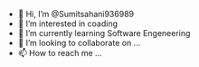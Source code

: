 - 👋 Hi, I’m @Sumitsahani936989
- 👀 I’m interested in coading
- 🌱 I’m currently learning Software Engeneering
- 💞️ I’m looking to collaborate on ...
- 📫 How to reach me ...

<!---
Sumitsahani936989/Sumitsahani936989 is a ✨ special ✨ repository because its `README.md` (this file) appears on your GitHub profile.
You can click the Preview link to take a look at your changes.
--->
